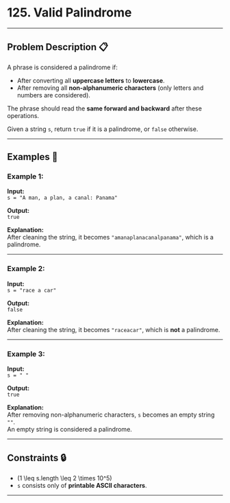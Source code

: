# 125. Valid Palindrome

---

## Problem Description 📋

A phrase is considered a palindrome if:

- After converting all **uppercase letters** to **lowercase**.
- After removing all **non-alphanumeric characters** (only letters and numbers are considered).

The phrase should read the **same forward and backward** after these operations.

Given a string `s`, return `true` if it is a palindrome, or `false` otherwise.

---

## Examples 📝

### Example 1:
**Input:**  
`s = "A man, a plan, a canal: Panama"`

**Output:**  
`true`

**Explanation:**  
After cleaning the string, it becomes `"amanaplanacanalpanama"`, which is a palindrome.

---

### Example 2:
**Input:**  
`s = "race a car"`

**Output:**  
`false`

**Explanation:**  
After cleaning the string, it becomes `"raceacar"`, which is **not** a palindrome.

---

### Example 3:
**Input:**  
`s = " "`

**Output:**  
`true`

**Explanation:**  
After removing non-alphanumeric characters, `s` becomes an empty string `""`.  
An empty string is considered a palindrome.

---

## Constraints 🔒

- \(1 \leq s.length \leq 2 \times 10^5\)
- `s` consists only of **printable ASCII characters**.

---